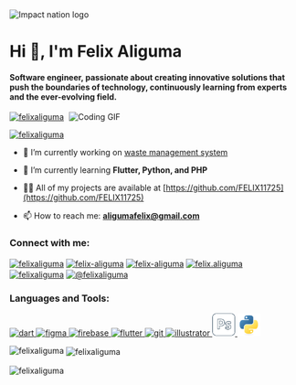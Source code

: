 <img src="https://dl.dropboxusercontent.com/scl/fi/7t6z5bt9h4lsznfvxh6te/Bash-02.png?rlkey=owfmbrv9swgdi6xq49ew3au85&st=gwgsgmla&dl=0" alt="Impact nation logo" style="display: block; margin: 10px 0; width: 400px;">
<h1>Hi 👋, I'm Felix Aliguma</h1>
<h4>Software engineer, passionate about creating innovative solutions that push the boundaries of technology, continuously learning from experts and the ever-evolving field.</h4>

<img align="right" width="400" alt="Coding GIF" src="https://i.pinimg.com/originals/f1/e7/34/f1e734f9cade86fe737a9aa404ad5677.gif">

<p align="left"> <a href="https://github.com/ryo-ma/github-profile-trophy"><img src="https://github-profile-trophy.vercel.app/?username=FELIX11725" alt="felixaliguma" /></a> </p>

<p align="left"> <a href="https://twitter.com/felixaliguma" target="blank"><img src="https://img.shields.io/twitter/follow/felixaliguma?logo=twitter&style=for-the-badge" alt="felixaliguma" /></a> </p>

- 🔭 I’m currently working on [waste management system](https://github.com/nugsoft/training-felix/tree/main/wms)

- 🌱 I’m currently learning **Flutter, Python, and PHP**

- 👨‍💻 All of my projects are available at [https://github.com/FELIX11725](https://github.com/FELIX11725)

- 📫 How to reach me: **aligumafelix@gmail.com**

<h3 align="left">Connect with me:</h3>
<p align="left">
<a href="https://twitter.com/felixaliguma" target="blank"><img align="center" src="https://raw.githubusercontent.com/rahuldkjain/github-profile-readme-generator/master/src/images/icons/Social/twitter.svg" alt="felixaliguma" height="30" width="40" /></a>
<a href="https://www.linkedin.com/in/felix-aliguma/" target="blank"><img align="center" src="https://raw.githubusercontent.com/rahuldkjain/github-profile-readme-generator/master/src/images/icons/Social/linked-in-alt.svg" alt="felix-aliguma" height="30" width="40" /></a>
<a href="https://stackoverflow.com/users/felix-aliguma" target="blank"><img align="center" src="https://raw.githubusercontent.com/rahuldkjain/github-profile-readme-generator/master/src/images/icons/Social/stack-overflow.svg" alt="felix-aliguma" height="30" width="40" /></a>
<a href="https://facebook.com/felix.aliguma" target="blank"><img align="center" src="https://raw.githubusercontent.com/rahuldkjain/github-profile-readme-generator/master/src/images/icons/Social/facebook.svg" alt="felix.aliguma" height="30" width="40" /></a>
<a href="https://instagram.com/felixaliguma" target="blank"><img align="center" src="https://raw.githubusercontent.com/rahuldkjain/github-profile-readme-generator/master/src/images/icons/Social/instagram.svg" alt="felixaliguma" height="30" width="40" /></a>
<a href="https://medium.com/@felixaliguma" target="blank"><img align="center" src="https://raw.githubusercontent.com/rahuldkjain/github-profile-readme-generator/master/src/images/icons/Social/medium.svg" alt="@felixaliguma" height="30" width="40" /></a>
</p>

<h3 align="left">Languages and Tools:</h3>
<p align="left"> 
  <a href="https://dart.dev" target="_blank" rel="noreferrer"> <img src="https://www.vectorlogo.zone/logos/dartlang/dartlang-icon.svg" alt="dart" width="40" height="40"/> </a> 
  <a href="https://www.figma.com/" target="_blank" rel="noreferrer"> <img src="https://www.vectorlogo.zone/logos/figma/figma-icon.svg" alt="figma" width="40" height="40"/> </a> 
  <a href="https://firebase.google.com/" target="_blank" rel="noreferrer"> <img src="https://www.vectorlogo.zone/logos/firebase/firebase-icon.svg" alt="firebase" width="40" height="40"/> </a> 
  <a href="https://flutter.dev" target="_blank" rel="noreferrer"> <img src="https://www.vectorlogo.zone/logos/flutterio/flutterio-icon.svg" alt="flutter" width="40" height="40"/> </a> 
  <a href="https://git-scm.com/" target="_blank" rel="noreferrer"> <img src="https://www.vectorlogo.zone/logos/git-scm/git-scm-icon.svg" alt="git" width="40" height="40"/> </a> 
  <a href="https://www.adobe.com/in/products/illustrator.html" target="_blank" rel="noreferrer"> <img src="https://www.vectorlogo.zone/logos/adobe_illustrator/adobe_illustrator-icon.svg" alt="illustrator" width="40" height="40"/> </a> 
  <a href="https://www.photoshop.com/en" target="_blank" rel="noreferrer"> <img src="https://raw.githubusercontent.com/devicons/devicon/master/icons/photoshop/photoshop-line.svg" alt="photoshop" width="40" height="40"/> </a> 
  <a href="https://www.python.org" target="_blank" rel="noreferrer"> <img src="https://raw.githubusercontent.com/devicons/devicon/master/icons/python/python-original.svg" alt="python" width="40" height="40"/> </a> 
</p>

<p><img align="left" src="https://github-readme-stats.vercel.app/api/top-langs?username=FELIX11725&show_icons=true&locale=en&layout=compact" alt="felixaliguma" /></p>

<p>&nbsp;<img align="center" src="https://github-readme-stats.vercel.app/api?username=FELIX11725&show_icons=true&locale=en" alt="felixaliguma" /></p>

<p><img align="center" src="https://github-readme-streak-stats.herokuapp.com/?user=FELIX11725&" alt="felixaliguma" /></p>
